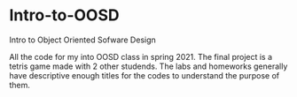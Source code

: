 # Intro-to-OOSD
Intro to Object Oriented Sofware Design

All the code for my into OOSD class in spring 2021. The final project is a tetris game made with 2 other studends. The labs and homeworks generally have
descriptive enough titles for the codes to understand the purpose of them. 
